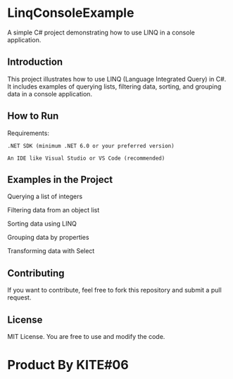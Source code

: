 # LinqConsoleExample
A simple C# project demonstrating how to use LINQ in a console application.

## Introduction
This project illustrates how to use LINQ (Language Integrated Query) in C#. It includes examples of querying lists, filtering data, sorting, and grouping data in a console application.

## How to Run
Requirements:

`.NET SDK (minimum .NET 6.0 or your preferred version)`

`An IDE like Visual Studio or VS Code (recommended)`

## Examples in the Project
Querying a list of integers

Filtering data from an object list

Sorting data using LINQ

Grouping data by properties

Transforming data with Select

## Contributing
If you want to contribute, feel free to fork this repository and submit a pull request.

## License
MIT License. You are free to use and modify the code.

# Product By KITE#06 
